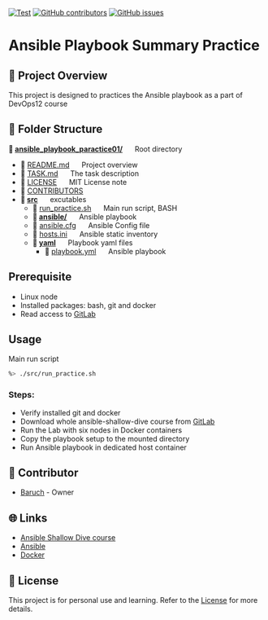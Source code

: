 [![Test](https://img.shields.io/badge/ansible_playbook_paractice01-8A2BE2)]([https://](https://img.shields.io/badge/ansible_playbook_paractice01-8A2BE2))
[![GitHub contributors](https://img.shields.io/github/contributors/baruchgu/ansible_playbook_paractice01)](https://github.com/baruchgu/ansible_playbook_paractice01/graphs/contributors)
[![GitHub issues](https://img.shields.io/github/issues/coderjojo/creative-profile-readme)](https://github.com/baruchgu/ansible_playbook_paractice01/issues)

# Ansible Playbook Summary Practice
<!-- ABOUT THE PROJECT -->

## 📌 Project Overview
This project is designed to practices the Ansible playbook as a part of DevOps12 course

<!-- FOLDER STRACTURE -->
## 📁 Folder Structure
**📁 <span style="display: inline-block; margin-right: 20px;">[ansible_playbook_paractice01/](./)</span>** Root directory  
  - 📄 <span style="display: inline-block; margin-right: 20px;">[README.md](./README.md)</span> Project overview
  - 📄 <span style="display: inline-block; margin-right: 20px;">[TASK.md](./TASK.md)</span> The task description
  - 📄 <span style="display: inline-block; margin-right: 20px;">[LICENSE](./LICENSE)</span> MIT License note
  - 📄 <span style="display: inline-block; margin-right: 20px;">[CONTRIBUTORS](./CONTRIBUTORS.md)</span> 
  - **📂 <span style="display: inline-block; margin-right: 20px;">[src](./src)</span>** excutables
    - 📜 <span style="display: inline-block; margin-right: 20px;">[run_practice.sh](./src/run_practice.sh)</span> Main run script, BASH
    - **📂 <span style="display: inline-block; margin-right: 20px;">[ansible/](./src/ansible)</span>** Ansible playbook
    - 📜 <span style="display: inline-block; margin-right: 20px;">[ansible.cfg](./src/ansible/ansible.cfg)</span> Ansible Config file
    - 📜 <span style="display: inline-block; margin-right: 20px;">[hosts.ini](./src/ansible/hosts.ini)</span> Ansible static inventory
    - **📂 <span style="display: inline-block; margin-right: 20px;">[yaml](./src/yaml)</span>** Playbook yaml files
      - 📜 <span style="display: inline-block; margin-right: 20px;">[playbook.yml](./src/ansible/yaml/playbook.yml)</span> Ansible playbook

## Prerequisite
- Linux node
- Installed packages: bash, git and docker
- Read access to [GitLab](https://gitlab.com)

<!-- USAGE EXAMPLES -->
## Usage
Main run script
```sh
%> ./src/run_practice.sh
```
### Steps:
- Verify installed git and docker
- Download whole ansible-shallow-dive course from [GitLab](https://gitlab.com)
- Run the Lab with six nodes in Docker containers
- Copy the playbook setup to the mounted directory
- Run Ansible playbook in dedicated host container

<!-- CONTRIBUTORS -->
## 👥 Contributor
* [Baruch](https://github.com/baruchgu) - Owner

<!-- LINKS -->
## 🌐 Links
* [Ansible Shallow Dive course](https://gitlab.com/vaiolabs-io/ansible-shallow-dive)
* [Ansible](https://docs.ansible.com)
* [Docker](https://www.docker.com)

## 📜 License
This project is for personal use and learning. Refer to the [License](./LICENSE) for more details.
